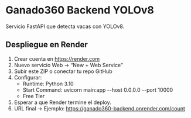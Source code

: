 # Ganado360 Backend YOLOv8

Servicio FastAPI que detecta vacas con YOLOv8.

## Despliegue en Render
1. Crear cuenta en https://render.com
2. Nuevo servicio Web → “New + Web Service”
3. Subir este ZIP o conectar tu repo GitHub
4. Configurar:
   - Runtime: Python 3.10
   - Start Command:
     uvicorn main:app --host 0.0.0.0 --port 10000
   - Free Tier
5. Esperar a que Render termine el deploy.
6. URL final → Ejemplo:
   https://ganado360-backend.onrender.com/count